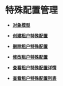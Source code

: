 # 特殊配置管理<a name="apig-phapi-180713120"></a>

-   **[对象模型](对象模型-92.md)**  

-   **[创建租户特殊配置](创建租户特殊配置.md)**  

-   **[删除租户特殊配置](删除租户特殊配置.md)**  

-   **[修改租户特殊配置](修改租户特殊配置.md)**  

-   **[查看租户特殊配置详情](查看租户特殊配置详情.md)**  

-   **[查看租户特殊配置列表](查看租户特殊配置列表.md)**  


